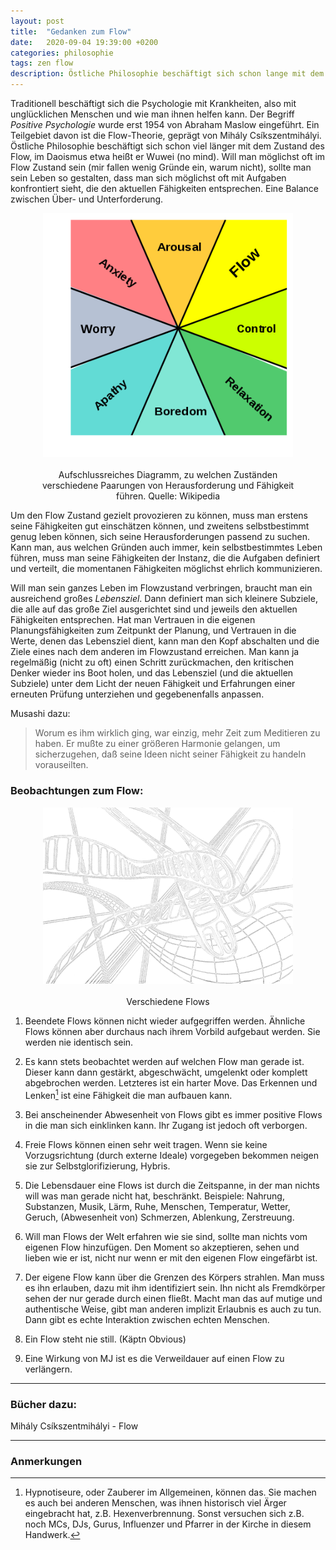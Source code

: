 ```yaml
---
layout: post
title:  "Gedanken zum Flow"
date:   2020-09-04 19:39:00 +0200
categories: philosophie
tags: zen flow
description: Östliche Philosophie beschäftigt sich schon lange mit dem Zustand des Flow, im Daoismus etwa heißt er Wuwei (no mind).
---
```


Traditionell beschäftigt sich die Psychologie mit Krankheiten, also mit unglücklichen Menschen und wie man ihnen helfen kann. Der Begriff *Positive Psychologie* wurde erst 1954 von Abraham Maslow eingeführt. Ein Teilgebiet davon ist die Flow-Theorie, geprägt von Mihály Csíkszentmihályi. Östliche Philosophie beschäftigt sich schon viel länger mit dem Zustand des Flow, im Daoismus etwa heißt er Wuwei (no mind).
Will man möglichst oft im Flow Zustand sein (mir fallen wenig Gründe ein, warum nicht), sollte man sein Leben so gestalten, dass man sich möglichst oft mit Aufgaben konfrontiert sieht, die den aktuellen Fähigkeiten entsprechen. Eine Balance zwischen Über- und Unterforderung. 

<figure>
  <img class="marginauto" src='/assets/images/450px-Challenge_vs_skill.svg_white.png' width="400" style="background:none ; border:none; box-shadow:none"/>
  <figcaption>Aufschlussreiches Diagramm, zu welchen Zuständen verschiedene Paarungen von Herausforderung und Fähigkeit führen. Quelle: Wikipedia</figcaption>
</figure> 

Um den Flow Zustand gezielt provozieren zu können, muss man erstens seine Fähigkeiten gut einschätzen können, und zweitens selbstbestimmt genug leben können, sich seine Herausforderungen passend zu suchen. Kann man, aus welchen Gründen auch immer, kein selbstbestimmtes Leben führen, muss man seine Fähigkeiten der Instanz, die die Aufgaben definiert und verteilt, die momentanen Fähigkeiten möglichst ehrlich kommunizieren.

Will man sein ganzes Leben im Flowzustand verbringen, braucht man ein ausreichend großes *Lebensziel*. Dann definiert man sich kleinere Subziele, die alle auf das große Ziel ausgerichtet sind und jeweils den aktuellen Fähigkeiten entsprechen. Hat man Vertrauen in die eigenen Planungsfähigkeiten zum Zeitpunkt der Planung, und Vertrauen in die Werte, denen das Lebensziel dient, kann man den Kopf abschalten und die Ziele eines nach dem anderen im Flowzustand erreichen. Man kann ja regelmäßig (nicht zu oft) einen Schritt zurückmachen, den kritischen Denker wieder ins Boot holen, und das Lebensziel (und die aktuellen Subziele) unter dem Licht der neuen Fähigkeit und Erfahrungen einer erneuten Prüfung unterziehen und gegebenenfalls anpassen.

Musashi dazu:
> Worum es ihm wirklich ging, war einzig, mehr Zeit zum Meditieren zu haben. Er mußte zu einer größeren Harmonie gelangen, um sicherzugehen, daß seine Ideen nicht seiner Fähigkeit zu handeln vorauseilten.

### Beobachtungen zum Flow: 


<figure>
  <img class="marginauto" src='/assets/images/flows03dtransparent_inverted_small.png' width="400" style="background:none ; border:none; box-shadow:none"/>
  <figcaption>Verschiedene Flows</figcaption>
</figure> 

<style>
.marginauto {
    margin: 10px auto 20px;
    display: block;
}
figcaption {
  text-align: center;
}
</style>





1. Beendete Flows können nicht wieder aufgegriffen werden.
Ähnliche Flows können aber durchaus nach ihrem Vorbild aufgebaut werden. Sie werden nie identisch sein.

2. Es kann stets beobachtet werden auf welchen Flow man gerade ist.
Dieser kann dann gestärkt, abgeschwächt, umgelenkt oder komplett abgebrochen werden. Letzteres ist ein harter Move. Das Erkennen und Lenken[^1] ist eine Fähigkeit die man aufbauen kann.

3. Bei anscheinender Abwesenheit von Flows gibt es immer positive Flows in die man sich einklinken kann. 
Ihr Zugang ist jedoch oft verborgen.

4. Freie Flows können einen sehr weit tragen.
Wenn sie keine Vorzugsrichtung (durch externe Ideale) vorgegeben bekommen neigen sie zur Selbstglorifizierung, Hybris.

5. Die Lebensdauer eine Flows ist durch die Zeitspanne, in der man nichts will was man gerade nicht hat, beschränkt.
Beispiele: Nahrung, Substanzen, Musik, Lärm, Ruhe, Menschen, Temperatur, Wetter, Geruch, (Abwesenheit von) Schmerzen, Ablenkung, Zerstreuung.

6. Will man Flows der Welt erfahren wie sie sind, sollte man nichts vom eigenen Flow hinzufügen. 
Den Moment so akzeptieren, sehen und lieben wie er ist, nicht nur wenn er mit den eigenen Flow eingefärbt ist.

7. Der eigene Flow kann über die Grenzen des Körpers strahlen.
Man muss es ihn erlauben, dazu mit ihm identifiziert sein. Ihn nicht als Fremdkörper sehen der nur gerade durch einen fließt. Macht man das auf mutige und authentische Weise, gibt man anderen implizit Erlaubnis es auch zu tun. Dann gibt es echte Interaktion zwischen echten Menschen.

8. Ein Flow steht nie still. (Käptn Obvious)

9. Eine Wirkung von MJ ist es die Verweildauer auf einen Flow zu verlängern. 

[^1]: Hypnotiseure, oder Zauberer im Allgemeinen, können das. Sie machen es auch bei anderen Menschen, was ihnen historisch viel Ärger eingebracht hat, z.B. Hexenverbrennung. Sonst versuchen sich z.B. noch MCs, DJs, Gurus, Influenzer und Pfarrer in der Kirche in diesem Handwerk.

-----
### Bücher dazu:
Mihály Csíkszentmihályi - Flow

------------------------
### Anmerkungen




